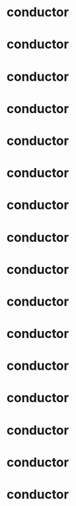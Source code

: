 
##
#
# conductor
# conductor
# conductor
# conductor
# conductor
# conductor
# conductor
# conductor
# conductor
# conductor
# conductor
# conductor
# conductor
# conductor
# conductor
# conductor
